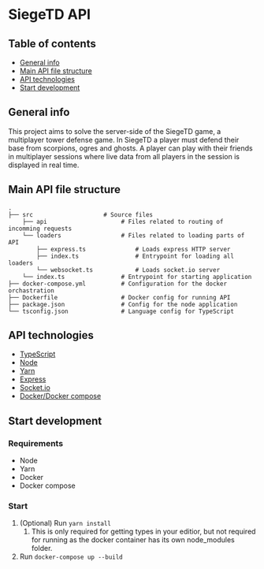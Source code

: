 # SiegeTD API

## Table of contents
- [General info](#general-info)
- [Main API file structure](#main-api-file-structure)
- [API technologies](#api-technologies)
- [Start development](#start-development)

## General info
This project aims to solve the server-side of the SiegeTD game, a multiplayer tower defense game. In SiegeTD a player must defend their base from scorpions, ogres and ghosts. A player can play with their friends in multiplayer sessions where live data from all players in the session is displayed in real time.

## Main API file structure
    .
    ├── src                    # Source files                    
        ├── api                     # Files related to routing of incomming requests
        └── loaders                 # Files related to loading parts of API
            ├── express.ts              # Loads express HTTP server
            ├── index.ts                # Entrypoint for loading all loaders
            └── websocket.ts            # Loads socket.io server
        └── index.ts                # Entrypoint for starting application
    ├── docker-compose.yml          # Configuration for the docker orchastration
    ├── Dockerfile                  # Docker config for running API
    ├── package.json                # Config for the node application
    └── tsconfig.json               # Language config for TypeScript

## API technologies
-   [TypeScript](https://www.typescriptlang.org/)
-   [Node](https://nodejs.org/en/)
-   [Yarn](https://yarnpkg.com/)
-   [Express](https://expressjs.com/)
-   [Socket.io](https://socket.io/)
-   [Docker/Docker compose](https://www.docker.com/)

## Start development

### Requirements
- Node
- Yarn
- Docker
- Docker compose

### Start
1. (Optional) Run `yarn install`
    1. This is only required for getting types in your editior, but not required for running as the docker container has its own node_modules folder.
2. Run `docker-compose up --build`